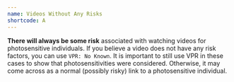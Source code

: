 ```yaml
---
name: Videos Without Any Risks
shortcode: A
---
```


**There will __always__ be some risk** associated with watching videos for photosensitive individuals. If you believe a video does not have any risk factors, you can use `VPR: No Known`.
It is important to still use VPR in these cases to show that photosensitivities were considered. Otherwise, it may come across as a normal (possibly risky) link to a photosensitive individual.